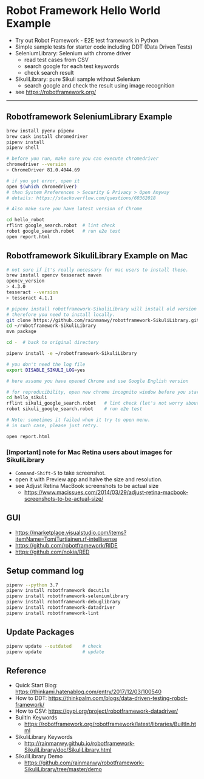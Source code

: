 # Robot Framework Hello World Example

* Try out Robot Framework - E2E test framework in Python
* Simple sample tests for starter code including DDT (Data Driven Tests)
* SeleniumLibrary: Selenium with chrome driver
  - read test cases from CSV
  - search google for each test keywords
  - check search result
* SikuliLibrary: pure Sikuli sample without Selenium
  - search google and check the result using image recognition
* see https://robotframework.org/

----------

## Robotframework SeleniumLibrary Example

```bash
brew install pyenv pipenv
brew cask install chromedriver
pipenv install
pipenv shell

# before you run, make sure you can execute chromedriver
chromedriver --version
> ChromeDriver 81.0.4044.69

# if you got error, open it
open $(which chromedriver)
# then System Preferences > Security & Privacy > Open Anyway
# details: https://stackoverflow.com/questions/60362018

# Also make sure you have latest version of Chrome

cd hello_robot
rflint google_search.robot  # lint check
robot google_search.robot   # run e2e test
open report.html
```

## Robotframework SikuliLibrary Example on Mac

```bash
# not sure if it's really necessary for mac users to install these.
brew install opencv tesseract maven
opencv_version
> 4.3.0
tesseract --version
> tesseract 4.1.1

# pipenv install robotframework-SikuliLibrary will install old version for windows.
# therefore you need to install locally.
git clone https://github.com/rainmanwy/robotframework-SikuliLibrary.git ~/robotframework-SikuliLibrary
cd ~/robotframework-SikuliLibrary
mvn package

cd -  # back to original directory

pipenv install -e ~/robotframework-SikuliLibrary

# you don't need the log file
export DISABLE_SIKULI_LOG=yes

# here assume you have opened Chrome and use Google English version

# for reproducibility, open new chrome incognito window before you start.
cd hello_sikuli
rflint sikuli_google_search.robot   # lint check (let's not worry about doc error)
robot sikuli_google_search.robot    # run e2e test

# Note: sometimes it failed when it try to open menu.
# in such case, please just retry.

open report.html
```

### [Important] note for Mac Retina users about images for SikuliLibrary

* `Command-Shift-5` to take screenshot.
* open it with Preview app and halve the size and resolution.
* see Adjust Retina MacBook screenshots to be actual size
  - https://www.macissues.com/2014/03/29/adjust-retina-macbook-screenshots-to-be-actual-size/

## GUI

* https://marketplace.visualstudio.com/items?itemName=TomiTurtiainen.rf-intellisense
* https://github.com/robotframework/RIDE
* https://github.com/nokia/RED

## Setup command log

```bash
pipenv --python 3.7
pipenv install robotframework docutils
pipenv install robotframework-seleniumlibrary
pipenv install robotframework-debuglibrary
pipenv install robotframework-datadriver
pipenv install robotframework-lint
```

## Update Packages

```bash
pipenv update --outdated    # check
pipenv update               # update
```

## Reference

* Quick Start Blog: https://thinkami.hatenablog.com/entry/2017/12/03/100540
* How to DDT: https://thinkpalm.com/blogs/data-driven-testing-robot-framework/
* How to CSV: https://pypi.org/project/robotframework-datadriver/
* BuiltIn Keywords
  - https://robotframework.org/robotframework/latest/libraries/BuiltIn.html
* SikuliLibrary Keywords
  - http://rainmanwy.github.io/robotframework-SikuliLibrary/doc/SikuliLibrary.html
* SikuliLibrary Demo
  - https://github.com/rainmanwy/robotframework-SikuliLibrary/tree/master/demo
